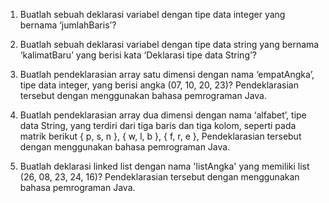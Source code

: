 1.	Buatlah sebuah deklarasi variabel dengan tipe data integer yang bernama ‘jumlahBaris’?
2.	Buatlah sebuah deklarasi variabel dengan tipe data string yang bernama ‘kalimatBaru’ yang berisi kata ‘Deklarasi tipe data String’?
3.	Buatlah pendeklarasian array satu dimensi dengan nama ‘empatAngka’, tipe data integer, yang berisi angka (07, 10, 20, 23)? Pendeklarasian tersebut dengan menggunakan bahasa pemrograman Java.
4.	Buatlah pendeklarasian array dua dimensi dengan nama ‘alfabet’, tipe data String, yang terdiri dari tiga baris dan tiga kolom, seperti pada matrik berikut { p, s, n },
{ w, l, b },
{ f, r, e }, Pendeklarasian tersebut dengan menggunakan bahasa pemrograman Java.

5.	Buatlah deklarasi linked list dengan nama 'listAngka' yang memiliki list (26, 08, 23, 24, 16)? Pendeklarasian tersebut dengan menggunakan bahasa pemrograman Java.


